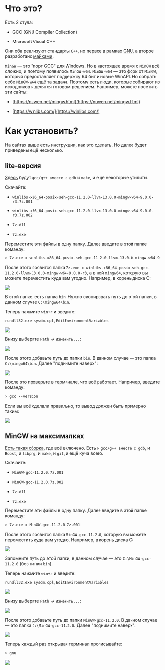 # Что это?

Есть 2 стула:

 - GCC (GNU Compiler Collection)

 - Microsoft Visual C++

Они оба реализуют стандарты `C++`, но первое в рамках [GNU](https://ru.wikipedia.org/wiki/GNU_Compiler_Collection), а второе разработано [майками](https://ru.wikipedia.org/wiki/Microsoft_Visual_C%2B%2B).

`MinGW` — это "порт GCC" для Windows. Но в настоящее время с `MinGW` всё сложно, и поэтому появилось `MinGW-w64`. `MinGW-w64` — это форк от `MinGW`, который предоставляет поддержку 64 бит и новые WinAPI. Но собрать себе `MinGW-w64` ещё та задача. Поэтому есть люди, которые собирают из исходников и делятся готовым решением. Например, можете посетить эти сайты:

 - [https://nuwen.net/mingw.html](https://nuwen.net/mingw.html)

 - [https://winlibs.com/](https://winlibs.com/)

# Как установить?

На сайтах выше есть инструкции, как это сделать. Но далее будет приведены ещё несколько.

## lite-версия

[Здесь](https://winlibs.com/) будут `gcc/g++ вместе с gdb` и `make`, и ещё некоторые утилиты.

Скачайте:
 - `winlibs-x86_64-posix-seh-gcc-11.2.0-llvm-13.0.0-mingw-w64-9.0.0-r3.7z.001`

 - `winlibs-x86_64-posix-seh-gcc-11.2.0-llvm-13.0.0-mingw-w64-9.0.0-r3.7z.002`

 - `7z.dll`
 
 - `7z.exe`

Переместите эти файлы в одну папку. Далее введите в этой папке команду:

``` bash
> 7z.exe x winlibs-x86_64-posix-seh-gcc-11.2.0-llvm-13.0.0-mingw-w64-9.0.0-r3.7z.001
```

После этого появится папка `7z.exe x winlibs-x86_64-posix-seh-gcc-11.2.0-llvm-13.0.0-mingw-w64-9.0.0-r3`, а в ней `mingw64`, которую вы можете переместить куда вам угодно. Например, в корень диска C:

![](./imgsrc/lite-1.PNG)

В этой папке, есть папка `bin`. Нужно скопировать путь до этой папки, в данном случае `С:\mingw64\bin`.

Теперь нажмите `win+r` и введите:

``` bash
rundll32.exe sysdm.cpl,EditEnvironmentVariables
```

![](./imgsrc/winr.PNG)

Внизу выберите `Path` -> `Изменить...`:

![](./imgsrc/selpath.PNG)

После этого добавьте путь до папки `bin`. В данном случае — это папка `С:\mingw64\bin`. Далее "поднимите наверх":

![](./imgsrc/lite-2.PNG)

После это проверьте в терминале, что всё работает. Например, введите команду:

``` bash
> gcc --version
```

Если вы всё сделали правильно, то вывод должен быть примерно таким:

![](./imgsrc/gccver.PNG)


## MinGW на максималках

[Есть такая сборка](https://nuwen.net/mingw.html), где всё включено. Есть и `gcc/g++ вместе с gdb`, и `Boost`, и `libpng`, и `make`, и `git`, и ещё куча всего.

Скачайте:
 - `MinGW-gcc-11.2.0.7z.001`

 - `MinGW-gcc-11.2.0.7z.002`
 
 - `7z.dll`

 - `7z.exe`

Переместите эти файлы в одну папку. Далее введите в этой папке команду:

``` bash
> 7z.exe x MinGW-gcc-11.2.0.7z.001
```

После этого появится папка `MinGW-gcc-11.2.0`, которую вы можете переместить куда вам угодно. Например, в корень диска C:

![](./imgsrc/all-1.PNG)

Запомните путь до этой папки, в данном случае — это `С:\MinGW-gcc-11.2.0` (без папки `bin`). 

Теперь нажмите `win+r` и введите:

``` bash
rundll32.exe sysdm.cpl,EditEnvironmentVariables
```

![](./imgsrc/winr.PNG)

Внизу выберите `Path` -> `Изменить...`:

![](./imgsrc/selpath.PNG)

После этого добавьте путь до папки `MinGW-gcc-11.2.0`. В данном случае — это папка `С:\MinGW-gcc-11.2.0`. Далее "поднимите наверх":

![](./imgsrc/all-2.PNG)

Теперь каждый раз открывая терминал прописывайте:

``` bash
> gnu
```

![](./imgsrc/all.PNG)
